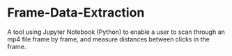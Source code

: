 # Frame-Data-Extraction
A tool using Jupyter Notebook (Python) to enable a user to scan through an mp4 file frame by frame, and measure distances between clicks in the frame.

